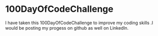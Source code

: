# 100DayOfCodeChallenge
I have taken this 100DayOfCodeChallenge to improve my coding skills .I would be posting my progess on github as well on Linkedln.
